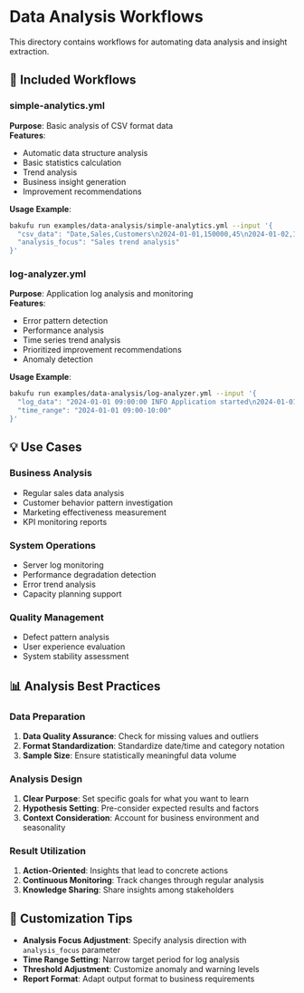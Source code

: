 # Data Analysis Workflows

This directory contains workflows for automating data analysis and insight extraction.

## 📁 Included Workflows

### simple-analytics.yml
**Purpose**: Basic analysis of CSV format data  
**Features**:
- Automatic data structure analysis
- Basic statistics calculation
- Trend analysis
- Business insight generation
- Improvement recommendations

**Usage Example**:
```bash
bakufu run examples/data-analysis/simple-analytics.yml --input '{
  "csv_data": "Date,Sales,Customers\n2024-01-01,150000,45\n2024-01-02,180000,52\n2024-01-03,165000,48",
  "analysis_focus": "Sales trend analysis"
}'
```

### log-analyzer.yml
**Purpose**: Application log analysis and monitoring  
**Features**:
- Error pattern detection
- Performance analysis
- Time series trend analysis
- Prioritized improvement recommendations
- Anomaly detection

**Usage Example**:
```bash
bakufu run examples/data-analysis/log-analyzer.yml --input '{
  "log_data": "2024-01-01 09:00:00 INFO Application started\n2024-01-01 09:05:00 ERROR Database connection failed\n2024-01-01 09:05:30 WARN Retrying connection\n2024-01-01 09:06:00 INFO Connected successfully",
  "time_range": "2024-01-01 09:00-10:00"
}'
```

## 💡 Use Cases

### Business Analysis
- Regular sales data analysis
- Customer behavior pattern investigation
- Marketing effectiveness measurement
- KPI monitoring reports

### System Operations
- Server log monitoring
- Performance degradation detection
- Error trend analysis
- Capacity planning support

### Quality Management
- Defect pattern analysis
- User experience evaluation
- System stability assessment

## 📊 Analysis Best Practices

### Data Preparation
1. **Data Quality Assurance**: Check for missing values and outliers
2. **Format Standardization**: Standardize date/time and category notation
3. **Sample Size**: Ensure statistically meaningful data volume

### Analysis Design
1. **Clear Purpose**: Set specific goals for what you want to learn
2. **Hypothesis Setting**: Pre-consider expected results and factors
3. **Context Consideration**: Account for business environment and seasonality

### Result Utilization
1. **Action-Oriented**: Insights that lead to concrete actions
2. **Continuous Monitoring**: Track changes through regular analysis
3. **Knowledge Sharing**: Share insights among stakeholders

## 🔧 Customization Tips

- **Analysis Focus Adjustment**: Specify analysis direction with `analysis_focus` parameter
- **Time Range Setting**: Narrow target period for log analysis
- **Threshold Adjustment**: Customize anomaly and warning levels
- **Report Format**: Adapt output format to business requirements
